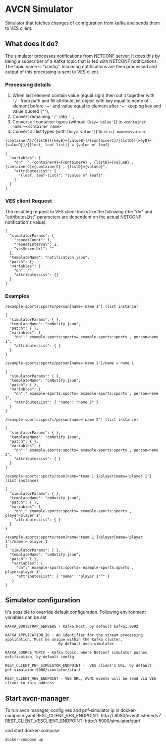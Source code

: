 # AVCN Simulator
Simulator that fetches changes of configuration from kafka and sends them to VES client.

## What does it do?
The simulator processes notifications from NETCONF server. It does this by being a subscriber of a Kafka topic that is fed 
with NETCONF notifications. The topic name is "config". Incoming notifications are then processed and output of this
 processing is sent to VES client.

### Processing details
1. When last element contain value (equal sign) then cut it together with `'/'` from path and fill attributeList object with key equal to name of element before `'='` and value equal to element after `'='` keeping key and value quoted (`""`),
2. Convert remaining `'/'` into `' , '` ,
3. Convert all container types (without `[key='value']`) to `<container name>=<container name>`
4. Convert all list types (with `[key='value']`) to `<list name>=<value>`
````
{containerA}/{listB}[{keyB}={valueB}]/{containerC}/{listD}[{keyD}={valueD}]/{[leaf, leaf-list]} = {value of leaf}

{
  "variables": {
    "dn": " {containerA}={containerA} , {listB}={valueB} , {containerC}={containerC} , {listD}={valued}",
    "attributesList": {
      "{leaf, leaf-list}": "{value of leaf}"
    }
  }
} 
````

### VES client Request
The resulting request to VES client looks like the following (the "dn" and "attributesList"
 parameters are dependent on the actual NETCONF notification's value):
````
{
  "simulatorParams": {
    "repeatCount": 1,
    "repeatInterval": 1,
    "vesServerUrl": ""
  },
  "templateName": "notification.json",
  "patch": {},
  "variables": {
    "dn": "",
    "attributesList": {}
  }
}
````

### Examples
````
/example-sports:sports/person[name='name 1'] (list instance)

{
  "simulatorParams": { },
  "templateName": "cmNotify.json",
  "patch": { },
  "variables": {
    "dn":" example-sports:sports= example-sports:sports , person=name 1",
    "attributesList": { }
  }        
}
````

````
/example-sports:sports/person[name='name 1']/name = name 1

{
  "simulatorParams": { },
  "templateName": "cmNotify.json",
  "patch": { },
  "variables": {
    "dn":" example-sports:sports= example-sports:sports , person=name 1",
    "attributesList": { "name": "name 2" }
  }        
}
````

````
/example-sports:sports/person[name='name 2'] (list instance)

{
  "simulatorParams": { },
  "templateName": "cmNotify.json",
  "patch": { },
  "variables": {
    "dn":" example-sports:sports= example-sports:sports , person=name 2",
    "attributesList": { }
  }        
}
````

````
/example-sports:sports/team[name='team 1']/player[name='player 1'] (list instance)

{
  "simulatorParams": { },
  "templateName": "cmNotify.json",
  "patch": { },
  "variables": {
    "dn":" example-sports:sports= example-sports:sports , player=player 1",
    "attributesList": { }
  }        
}
````

````
/example-sports:sports/team[name='team 1']/player[name='player 1']/name = player 1
{
  "simulatorParams": { },
  "templateName": "cmNotify.json",
  "patch": { },
   "variables": {
     "dn":" example-sports:sports= example-sports:sports , player=player 1",
     "attributesList": { "name": "player 1"”" }
   }        
}
````
## Simulator configuration
It's possible to override default configuration. Following environment variables can be set 

    KAFKA_BOOTSTRAP_SERVERS - Kafka host, by default kafka1:9092 
    
    KAFKA_APPLICATION_ID - An identifier for the stream processing application. Must be unique within the Kafka cluster. 
                            By default avcn-simulator  
    
    KAFKA_SOURCE_TOPIC - Kafka topic, where Netconf simulator pushes notification, by default config
        
    REST_CLIENT_PNF_SIMULATOR_ENDPOINT -  VES client's URL, by default pnf-simulator:5000/simulator/start
    
    REST_CLIENT_VES_ENDPOINT - VES URL, AVNC events will be send via VES client to this address 
    
## Start avcn-manager
To run avcn manager, config ves and pnf-simulator ip in docker-compose.yaml
REST_CLIENT_VES_ENDPOINT: http://<ves>:8080/eventListener/v7
REST_CLIENT_VESCLIENT_ENDPOINT: http://<ves-client>:5000/simulator/start

and start docker-compose
    
    docker-compose up
